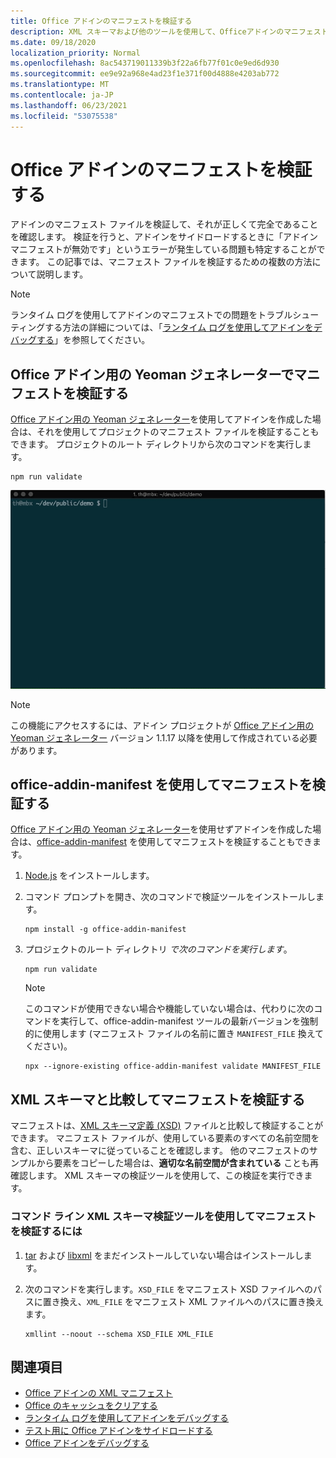 ```yaml
---
title: Office アドインのマニフェストを検証する
description: XML スキーマおよび他のツールを使用して、Officeアドインのマニフェストを検証する方法について説明します。
ms.date: 09/18/2020
localization_priority: Normal
ms.openlocfilehash: 8ac543719011339b3f22a6fb77f01c0e9ed6d930
ms.sourcegitcommit: ee9e92a968e4ad23f1e371f00d4888e4203ab772
ms.translationtype: MT
ms.contentlocale: ja-JP
ms.lasthandoff: 06/23/2021
ms.locfileid: "53075538"
---
```

# <a name="validate-an-office-add-ins-manifest"></a>Office アドインのマニフェストを検証する

アドインのマニフェスト ファイルを検証して、それが正しくて完全であることを確認します。 検証を行うと、アドインをサイドロードするときに「アドイン マニフェストが無効です」というエラーが発生している問題も特定することができます。 この記事では、マニフェスト ファイルを検証するための複数の方法について説明します。

> [!NOTE]
> ランタイム ログを使用してアドインのマニフェストでの問題をトラブルシューティングする方法の詳細については、「[ランタイム ログを使用してアドインをデバッグする](runtime-logging.md)」を参照してください。

## <a name="validate-your-manifest-with-the-yeoman-generator-for-office-add-ins"></a>Office アドイン用の Yeoman ジェネレーターでマニフェストを検証する

[Office アドイン用の Yeoman ジェネレーター](https://www.npmjs.com/package/generator-office)を使用してアドインを作成した場合は、それを使用してプロジェクトのマニフェスト ファイルを検証することもできます。 プロジェクトのルート ディレクトリから次のコマンドを実行します。

```command&nbsp;line
npm run validate
```

![コマンド ラインで実行され、検証Office渡された結果を生成する、Yo の値を示すアニメーション GIF。](../images/yo-office-validator.gif)

> [!NOTE]
> この機能にアクセスするには、アドイン プロジェクトが [Office アドイン用の Yeoman ジェネレーター](https://www.npmjs.com/package/generator-office) バージョン 1.1.17 以降を使用して作成されている必要があります。

## <a name="validate-your-manifest-with-office-addin-manifest"></a>office-addin-manifest を使用してマニフェストを検証する

[Office アドイン用の Yeoman ジェネレーター](https://www.npmjs.com/package/generator-office)を使用せずアドインを作成した場合は、[office-addin-manifest](https://www.npmjs.com/package/office-addin-manifest) を使用してマニフェストを検証することもできます。

1. [Node.js](https://nodejs.org/download/) をインストールします。

2. コマンド プロンプトを開き、次のコマンドで検証ツールをインストールします。

    ```command&nbsp;line
    npm install -g office-addin-manifest
    ```

3. プロジェクトのルート ディレクトリ *で次のコマンドを実行します*。

    ```command&nbsp;line
    npm run validate
    ```

    > [!NOTE]
    > このコマンドが使用できない場合や機能していない場合は、代わりに次のコマンドを実行して、office-addin-manifest ツールの最新バージョンを強制的に使用します (マニフェスト ファイルの名前に置き `MANIFEST_FILE` 換えてください)。
    >
    > ```command&nbsp;line
    > npx --ignore-existing office-addin-manifest validate MANIFEST_FILE
    > ```

## <a name="validate-your-manifest-against-the-xml-schema"></a>XML スキーマと比較してマニフェストを検証する

マニフェストは、[XML スキーマ定義 (XSD)](/openspecs/office_file_formats/ms-owemxml/c6a06390-34b8-4b42-82eb-b28be12494a8) ファイルと比較して検証することができます。 マニフェスト ファイルが、使用している要素のすべての名前空間を含む、正しいスキーマに従っていることを確認します。 他のマニフェストのサンプルから要素をコピーした場合は、**適切な名前空間が含まれている** ことも再確認します。 XML スキーマの検証ツールを使用して、この検証を実行できます。

### <a name="to-use-a-command-line-xml-schema-validation-tool-to-validate-your-manifest"></a>コマンド ライン XML スキーマ検証ツールを使用してマニフェストを検証するには

1. [tar](https://www.gnu.org/software/tar/) および [libxml](http://xmlsoft.org/FAQ.html) をまだインストールしていない場合はインストールします。

2. 次のコマンドを実行します。`XSD_FILE` をマニフェスト XSD ファイルへのパスに置き換え、`XML_FILE` をマニフェスト XML ファイルへのパスに置き換えます。
    
    ```command&nbsp;line
    xmllint --noout --schema XSD_FILE XML_FILE
    ```

## <a name="see-also"></a>関連項目

- [Office アドインの XML マニフェスト](../develop/add-in-manifests.md)
- [Office のキャッシュをクリアする](clear-cache.md)
- [ランタイム ログを使用してアドインをデバッグする](runtime-logging.md)
- [テスト用に Office アドインをサイドロードする](sideload-office-add-ins-for-testing.md)
- [Office アドインをデバッグする](debug-add-ins-using-f12-developer-tools-on-windows-10.md)
